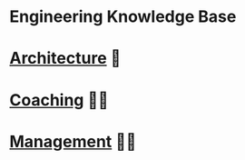 # Engineering Knowledge Base

# [Architecture](architecture.md) 🕍

# [Coaching](coaching.md) 👨‍💻

# [Management](management.md) 👨‍💼
